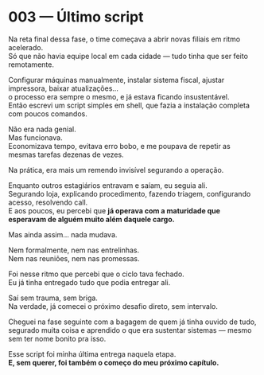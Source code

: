 # 003 — Último script

Na reta final dessa fase, o time começava a abrir novas filiais em ritmo acelerado.  
Só que não havia equipe local em cada cidade — tudo tinha que ser feito remotamente.

Configurar máquinas manualmente, instalar sistema fiscal, ajustar impressora, baixar atualizações...  
o processo era sempre o mesmo, e já estava ficando insustentável.  
Então escrevi um script simples em shell, que fazia a instalação completa com poucos comandos.

Não era nada genial.  
Mas funcionava.  
Economizava tempo, evitava erro bobo, e me poupava de repetir as mesmas tarefas dezenas de vezes.

Na prática, era mais um remendo invisível segurando a operação.

Enquanto outros estagiários entravam e saíam, eu seguia ali.  
Segurando loja, explicando procedimento, fazendo triagem, configurando acesso, resolvendo call.  
E aos poucos, eu percebi que **já operava com a maturidade que esperavam de alguém muito além daquele cargo.**

Mas ainda assim... nada mudava.

Nem formalmente, nem nas entrelinhas.  
Nem nas reuniões, nem nas promessas.

Foi nesse ritmo que percebi que o ciclo tava fechado.  
Eu já tinha entregado tudo que podia entregar ali.

Saí sem trauma, sem briga.  
Na verdade, já comecei o próximo desafio direto, sem intervalo.

Cheguei na fase seguinte com a bagagem de quem já tinha ouvido de tudo, segurado muita coisa e aprendido o que era sustentar sistemas — mesmo sem ter nome bonito pra isso.

Esse script foi minha última entrega naquela etapa.  
**E, sem querer, foi também o começo do meu próximo capítulo.**
